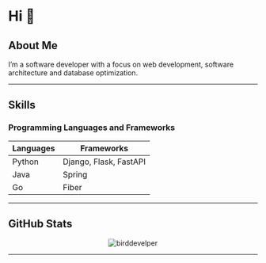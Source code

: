 # Hi 👋


## About Me

I’m a software developer with a focus on web development, software architecture and database optimization. 

---

## Skills

### Programming Languages and Frameworks

| **Languages** | **Frameworks** |
|---------------|----------------|
| Python        | Django, Flask, FastAPI |
| Java           | Spring        |
| Go             | Fiber        |


---

## GitHub Stats


<p align="center">
<img align="center" src="https://github-readme-stats.vercel.app/api?username=birddevelper&show_icons=true&theme=dark&locale=en&q" alt="birddevelper" />
</p>


---
